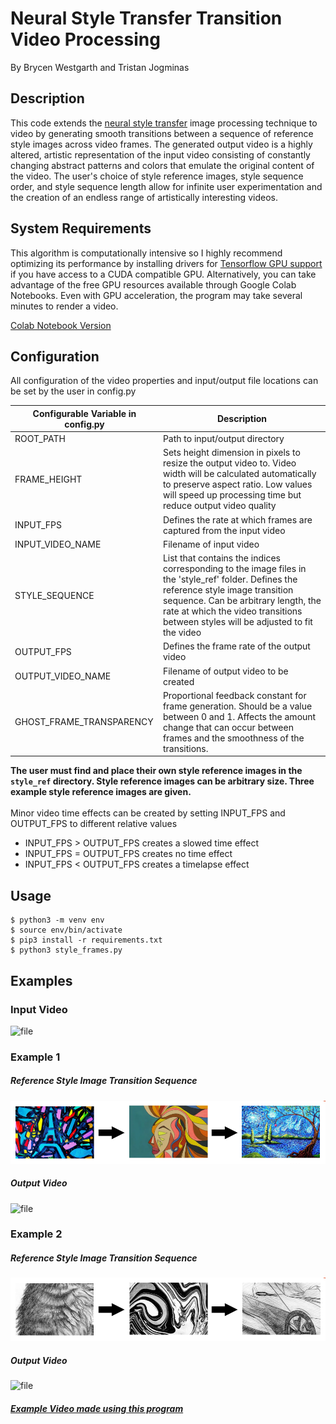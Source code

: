 # Neural Style Transfer Transition Video Processing
By Brycen Westgarth and Tristan Jogminas

## Description
This code extends the [neural style transfer](https://www.tensorflow.org/tutorials/generative/style_transfer) 
image processing technique to video
by generating smooth transitions between a sequence of 
reference style images across video frames. The generated output 
video is a highly altered, artistic representation of the input
video consisting of constantly changing abstract patterns and colors
that emulate the original content of the video. The user's choice
of style reference images, style sequence order, and style sequence
length allow for infinite user experimentation and the creation of 
an endless range of artistically interesting videos.


## System Requirements
This algorithm is computationally intensive so I highly 
recommend optimizing its performance by installing drivers for 
[Tensorflow GPU support](https://www.tensorflow.org/install/gpu)
if you have access to a CUDA compatible GPU. Alternatively, you can
take advantage of the free GPU resources available through Google Colab Notebooks. 
Even with GPU acceleration, the program may take several minutes to render a video. 

[Colab Notebook Version](https://colab.research.google.com/drive/1ZjSvUv0Wqib6khaiqcBvRrI5GeSjFcOV?usp=sharing)

## Configuration
All configuration of the video properties and input/output file
locations can be set by the user in config.py 

Configurable Variable in config.py			         | Description
------------------------|------------
ROOT_PATH     	| Path to input/output directory
FRAME_HEIGHT    | Sets height dimension in pixels to resize the output video to. Video width will be calculated automatically to preserve aspect ratio. Low values will speed up processing time but reduce output video quality 
INPUT_FPS 			    | Defines the rate at which frames are captured from the input video
INPUT_VIDEO_NAME     	| Filename of input video
STYLE_SEQUENCE     	| List that contains the indices corresponding to the image files in the 'style_ref' folder. Defines the reference style image transition sequence. Can be arbitrary length, the rate at which the video transitions between styles will be adjusted to fit the video
OUTPUT_FPS		    | Defines the frame rate of the output video
OUTPUT_VIDEO_NAME   | Filename of output video to be created
GHOST_FRAME_TRANSPARENCY | Proportional feedback constant for frame generation. Should be a value between 0 and 1. Affects the amount change that can occur between frames and the smoothness of the transitions. 

**The user must find and place their own style reference images in the `style_ref` directory. Style reference images can be
arbitrary size. Three example style reference images are given.**<br/>
<br/>
Minor video time effects can be created by setting INPUT_FPS and OUTPUT_FPS to different relative values<br/>
- INPUT_FPS > OUTPUT_FPS creates a slowed time effect
- INPUT_FPS = OUTPUT_FPS creates no time effect
- INPUT_FPS < OUTPUT_FPS creates a timelapse effect


## Usage
```
$ python3 -m venv env
$ source env/bin/activate
$ pip3 install -r requirements.txt
$ python3 style_frames.py
```

## Examples
### Input Video
![file](/examples/reference.gif)
### Example 1
##### Reference Style Image Transition Sequence
![file](/examples/example1_style_sequence.png)
##### Output Video
![file](/examples/example1.gif)
### Example 2
##### Reference Style Image Transition Sequence
![file](/examples/example2_style_sequence.png)
##### Output Video
![file](/examples/example2.gif)

##### [Example Video made using this program](https://youtu.be/vgl83UTciD8) 
